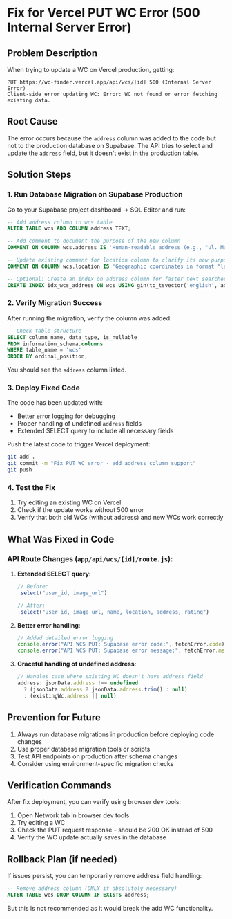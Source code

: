 # Fix for Vercel PUT WC Error (500 Internal Server Error)

## Problem Description
When trying to update a WC on Vercel production, getting:
```
PUT https://wc-finder.vercel.app/api/wcs/[id] 500 (Internal Server Error)
Client-side error updating WC: Error: WC not found or error fetching existing data.
```

## Root Cause
The error occurs because the `address` column was added to the code but not to the production database on Supabase. The API tries to select and update the `address` field, but it doesn't exist in the production table.

## Solution Steps

### 1. **Run Database Migration on Supabase Production**

Go to your Supabase project dashboard → SQL Editor and run:

```sql
-- Add address column to wcs table
ALTER TABLE wcs ADD COLUMN address TEXT;

-- Add comment to document the purpose of the new column
COMMENT ON COLUMN wcs.address IS 'Human-readable address (e.g., "ul. Marszałkowska 1, Warszawa")';

-- Update existing comment for location column to clarify its new purpose
COMMENT ON COLUMN wcs.location IS 'Geographic coordinates in format "latitude,longitude" (e.g., "52.2297,21.0122")';

-- Optional: Create an index on address column for faster text searches
CREATE INDEX idx_wcs_address ON wcs USING gin(to_tsvector('english', address));
```

### 2. **Verify Migration Success**

After running the migration, verify the column was added:

```sql
-- Check table structure
SELECT column_name, data_type, is_nullable 
FROM information_schema.columns 
WHERE table_name = 'wcs' 
ORDER BY ordinal_position;
```

You should see the `address` column listed.

### 3. **Deploy Fixed Code**

The code has been updated with:
- Better error logging for debugging
- Proper handling of undefined `address` fields
- Extended SELECT query to include all necessary fields

Push the latest code to trigger Vercel deployment:

```bash
git add .
git commit -m "Fix PUT WC error - add address column support"
git push
```

### 4. **Test the Fix**

1. Try editing an existing WC on Vercel
2. Check if the update works without 500 error
3. Verify that both old WCs (without address) and new WCs work correctly

## What Was Fixed in Code

### API Route Changes (`app/api/wcs/[id]/route.js`):

1. **Extended SELECT query**:
   ```javascript
   // Before:
   .select("user_id, image_url")
   
   // After:
   .select("user_id, image_url, name, location, address, rating")
   ```

2. **Better error handling**:
   ```javascript
   // Added detailed error logging
   console.error("API WCS PUT: Supabase error code:", fetchError.code);
   console.error("API WCS PUT: Supabase error message:", fetchError.message);
   ```

3. **Graceful handling of undefined address**:
   ```javascript
   // Handles case where existing WC doesn't have address field
   address: jsonData.address !== undefined 
     ? (jsonData.address ? jsonData.address.trim() : null)
     : (existingWc.address || null)
   ```

## Prevention for Future

1. Always run database migrations in production before deploying code changes
2. Use proper database migration tools or scripts
3. Test API endpoints on production after schema changes
4. Consider using environment-specific migration checks

## Verification Commands

After fix deployment, you can verify using browser dev tools:

1. Open Network tab in browser dev tools
2. Try editing a WC
3. Check the PUT request response - should be 200 OK instead of 500
4. Verify the WC update actually saves in the database

## Rollback Plan (if needed)

If issues persist, you can temporarily remove address field handling:

```sql
-- Remove address column (ONLY if absolutely necessary)
ALTER TABLE wcs DROP COLUMN IF EXISTS address;
```

But this is not recommended as it would break the add WC functionality.
